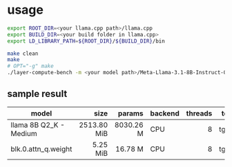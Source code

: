 # usage

```bash
export ROOT_DIR=<your llama.cpp path>/llama.cpp
export BUILD_DIR=<your build folder in llama.cpp>
export LD_LIBRARY_PATH=${ROOT_DIR}/${BUILD_DIR}/bin

make clean
make
# OPT="-g" make
./layer-compute-bench -m <your model path>/Meta-Llama-3.1-8B-Instruct-Q2_K.gguf -l blk.0.attn_q.weight -p 0 -n 64 -t 8 -ngl 3
```

## sample result

| model                          |         size |       params | backend    | threads |            test |                  t/s |
| ------------------------------ | -----------: | -----------: | ---------- | ------: | --------------: | -------------------: |
| llama 8B Q2_K - Medium         |  2513.80 MiB |    8030.26 M | CPU        |       8 |            tg64 |                 23.80 |
| blk.0.attn_q.weight            |     5.25 MiB |      16.78 M | CPU        |       8 |            tg64 |              11481.10 |